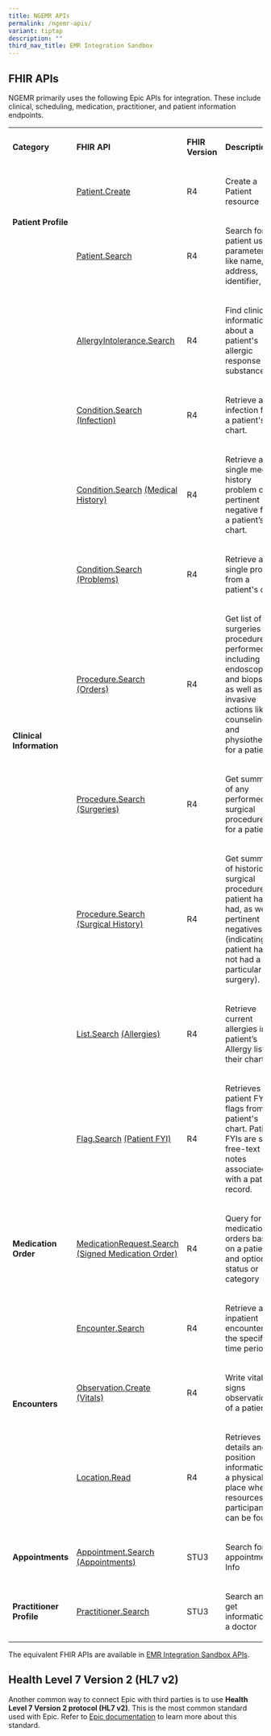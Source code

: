 ```yaml
---
title: NGEMR APIs
permalink: /ngemr-apis/
variant: tiptap
description: ""
third_nav_title: EMR Integration Sandbox
---
```

<h2><strong>FHIR APIs</strong></h2>
<p>NGEMR primarily uses the following Epic APIs for integration. These include
clinical, scheduling, medication, practitioner, and patient information
endpoints.</p>
<table style="minWidth: 100px">
<colgroup>
<col>
<col>
<col>
<col>
</colgroup>
<tbody>
<tr>
<td rowspan="1" colspan="1">
<p><strong>Category</strong>​</p>
</td>
<td rowspan="1" colspan="1">
<p><strong>FHIR API</strong>​</p>
</td>
<td rowspan="1" colspan="1">
<p><strong>FHIR Version</strong>​</p>
</td>
<td rowspan="1" colspan="1">
<p><strong>Description</strong>​</p>
</td>
</tr>
<tr>
<td rowspan="2" colspan="1">
<p><strong>Patient Profile</strong>​</p>
<p>​</p>
</td>
<td rowspan="1" colspan="1">
<p><a href="https://fhir.epic.com/Sandbox?api=930" class="Hyperlink" rel="noreferrer" target="_blank"><u>Patient.Create</u></a>​</p>
</td>
<td rowspan="1" colspan="1">
<p>R4​</p>
</td>
<td rowspan="1" colspan="1">
<p>Create a Patient resource​</p>
</td>
</tr>
<tr>
<td rowspan="1" colspan="1">
<p><a href="https://fhir.epic.com/Specifications?api=932" rel="noopener noreferrer nofollow" target="_blank"><u>Patient.Search</u></a>​</p>
</td>
<td rowspan="1" colspan="1">
<p>R4​</p>
</td>
<td rowspan="1" colspan="1">
<p>Search for a patient using parameters like name, address, identifier,
etc.,​</p>
</td>
</tr>
<tr>
<td rowspan="9" colspan="1">
<p><strong>Clinical Information</strong>​</p>
<p>​</p>
</td>
<td rowspan="1" colspan="1">
<p><a href="https://fhir.epic.com/Specifications?api=947" rel="noopener noreferrer nofollow" target="_blank"><u>AllergyIntolerance.Search</u></a>​</p>
</td>
<td rowspan="1" colspan="1">
<p>R4​</p>
</td>
<td rowspan="1" colspan="1">
<p>Find clinical information about a patient's allergic response to a substance​</p>
</td>
</tr>
<tr>
<td rowspan="1" colspan="1">
<p><a href="https://fhir.epic.com/Specifications?api=10141" rel="noopener noreferrer nofollow" target="_blank"><u>Condition.Search</u></a>
<a href="https://fhir.epic.com/Specifications?api=10141" class="Hyperlink" rel="noreferrer" target="_blank"><u> (Infection)</u>
</a>​</p>
</td>
<td rowspan="1" colspan="1">
<p>R4​</p>
</td>
<td rowspan="1" colspan="1">
<p>Retrieve an infection from a patient's chart.​</p>
</td>
</tr>
<tr>
<td rowspan="1" colspan="1">
<p><a href="https://fhir.epic.com/Specifications?api=10314" rel="noopener noreferrer nofollow" target="_blank"><u>Condition.Search</u></a>
<a href="https://fhir.epic.com/Specifications?api=10314" class="Hyperlink" rel="noreferrer" target="_blank"><u> (Medical History)</u>
</a>​</p>
</td>
<td rowspan="1" colspan="1">
<p>R4​</p>
</td>
<td rowspan="1" colspan="1">
<p>Retrieve a single medical history problem or pertinent negative from a
patient’s chart.​</p>
</td>
</tr>
<tr>
<td rowspan="1" colspan="1">
<p><a href="https://fhir.epic.com/Specifications?api=953" rel="noopener noreferrer nofollow" target="_blank"><u>Condition.Search</u></a>
<a href="https://fhir.epic.com/Specifications?api=953" class="Hyperlink" rel="noreferrer" target="_blank"><u> (Problems)</u>
</a>​</p>
</td>
<td rowspan="1" colspan="1">
<p>R4​</p>
</td>
<td rowspan="1" colspan="1">
<p>Retrieve a single problem from a patient's chart​</p>
</td>
</tr>
<tr>
<td rowspan="1" colspan="1">
<p><a href="https://fhir.epic.com/Specifications?api=976" rel="noopener noreferrer nofollow" target="_blank"><u>Procedure.Search</u></a>
<a href="https://fhir.epic.com/Specifications?api=976" class="Hyperlink" rel="noreferrer" target="_blank"><u> (Orders)</u>
</a>​</p>
</td>
<td rowspan="1" colspan="1">
<p>R4​</p>
</td>
<td rowspan="1" colspan="1">
<p>Get list of surgeries and procedures performed, including endoscopies
and biopsies, as well as less invasive actions like counseling and physiotherapy,
for a patient​</p>
</td>
</tr>
<tr>
<td rowspan="1" colspan="1">
<p><a href="https://fhir.epic.com/Sandbox?api=930" rel="noopener noreferrer nofollow" target="_blank"><u>Procedure.Search</u></a>
<a href="https://fhir.epic.com/Specifications?api=10042" class="Hyperlink" rel="noreferrer" target="_blank"><u> (Surgeries)</u>
</a>​</p>
</td>
<td rowspan="1" colspan="1">
<p>R4​</p>
</td>
<td rowspan="1" colspan="1">
<p>Get summary of any performed surgical procedures for a patient.​</p>
</td>
</tr>
<tr>
<td rowspan="1" colspan="1">
<p><a href="https://fhir.epic.com/Sandbox?api=930" rel="noopener noreferrer nofollow" target="_blank"><u>Procedure.Search</u></a>
<a href="https://fhir.epic.com/Specifications?api=10030" class="Hyperlink" rel="noreferrer" target="_blank"><u> (Surgical History)</u>
</a>​</p>
</td>
<td rowspan="1" colspan="1">
<p>R4​</p>
</td>
<td rowspan="1" colspan="1">
<p>Get summary of historical surgical procedures a patient has had, as well
as pertinent negatives (indicating a patient has not had a particular surgery).​</p>
</td>
</tr>
<tr>
<td rowspan="1" colspan="1">
<p><a href="https://fhir.epic.com/Sandbox?api=930" rel="noopener noreferrer nofollow" target="_blank"><u>List.Search</u></a>
<a href="https://fhir.epic.com/Specifications?api=10147" class="Hyperlink" rel="noreferrer" target="_blank"><u> (Allergies)</u>
</a>​</p>
</td>
<td rowspan="1" colspan="1">
<p>R4​</p>
</td>
<td rowspan="1" colspan="1">
<p>Retrieve current allergies in a patient’s Allergy list in their chart​</p>
</td>
</tr>
<tr>
<td rowspan="1" colspan="1">
<p><a href="https://fhir.epic.com/Sandbox?api=930" rel="noopener noreferrer nofollow" target="_blank"><u>Flag.Search</u></a>
<a href="https://fhir.epic.com/Specifications?api=10166" class="Hyperlink" rel="noreferrer" target="_blank"><u> (Patient FYI)</u>
</a>​</p>
</td>
<td rowspan="1" colspan="1">
<p>R4​</p>
</td>
<td rowspan="1" colspan="1">
<p>Retrieves patient FYI flags from the patient's chart. Patient FYIs are
short, free-text notes associated with a patient record. ​</p>
</td>
</tr>
<tr>
<td rowspan="1" colspan="1">
<p><strong>Medication Order</strong>​</p>
</td>
<td rowspan="1" colspan="1">
<p><a href="https://fhir.epic.com/Specifications?api=997" rel="noopener noreferrer nofollow" target="_blank"><u>MedicationRequest.Search</u></a>
<a href="https://fhir.epic.com/Specifications?api=997" class="Hyperlink" rel="noreferrer" target="_blank"><u> (Signed Medication Order)</u>
</a>​</p>
</td>
<td rowspan="1" colspan="1">
<p>R4​</p>
</td>
<td rowspan="1" colspan="1">
<p>Query for medication orders based on a patient and optionally status or
category​</p>
</td>
</tr>
<tr>
<td rowspan="3" colspan="1">
<p><strong>Encounters</strong>​</p>
<p>​</p>
</td>
<td rowspan="1" colspan="1">
<p><a href="https://fhir.epic.com/Specifications?api=909" rel="noopener noreferrer nofollow" target="_blank"><u>Encounter.Search</u></a>​</p>
</td>
<td rowspan="1" colspan="1">
<p>R4​</p>
</td>
<td rowspan="1" colspan="1">
<p>Retrieve all inpatient encounters in the specified time period​</p>
</td>
</tr>
<tr>
<td rowspan="1" colspan="1">
<p><a href="https://fhir.epic.com/Specifications?api=963" class="Hyperlink" rel="noreferrer" target="_blank"><u>Observation.Create (Vitals)</u></a>​</p>
</td>
<td rowspan="1" colspan="1">
<p>R4​</p>
</td>
<td rowspan="1" colspan="1">
<p>Write vital signs observations of a patient​</p>
</td>
</tr>
<tr>
<td rowspan="1" colspan="1">
<p><a href="https://fhir.epic.com/Specifications?api=928" rel="noopener noreferrer nofollow" target="_blank"><u>Location.Read</u></a>​</p>
</td>
<td rowspan="1" colspan="1">
<p>R4​</p>
</td>
<td rowspan="1" colspan="1">
<p>Retrieves details and position information for a physical place where
resources and participants can be found.​</p>
</td>
</tr>
<tr>
<td rowspan="1" colspan="1">
<p><strong>Appointments</strong>​</p>
</td>
<td rowspan="1" colspan="1">
<p><a href="https://fhir.epic.com/Specifications?api=10189" rel="noopener noreferrer nofollow" target="_blank"><u>Appointment.Search</u></a>
<a href="https://fhir.epic.com/Specifications?api=10189" class="Hyperlink" rel="noreferrer" target="_blank"><u> (Appointments)</u>
</a>​</p>
</td>
<td rowspan="1" colspan="1">
<p>STU3​</p>
</td>
<td rowspan="1" colspan="1">
<p>Search for appointment Info​</p>
</td>
</tr>
<tr>
<td rowspan="1" colspan="1">
<p><strong>Practitioner Profile</strong>​</p>
</td>
<td rowspan="1" colspan="1">
<p><a href="https://fhir.epic.com/Specifications?api=858" rel="noopener noreferrer nofollow" target="_blank"><u>Practitioner.Search</u></a>​</p>
</td>
<td rowspan="1" colspan="1">
<p>STU3​</p>
</td>
<td rowspan="1" colspan="1">
<p>Search and get information of a doctor​</p>
</td>
</tr>
</tbody>
</table>
<p>The equivalent FHIR APIs are available in <a href="https://apidocs.healthx.sg/ngemr" rel="noopener nofollow" target="_blank"><u>EMR Integration Sandbox APIs</u></a>.</p>
<h2>Health Level 7 Version 2 (HL7 v2)</h2>
<p>Another common way to connect Epic with third parties is to use <strong>Health Level 7 Version 2 protocol (HL7 v2)</strong>.
This is the most common standard used with Epic. Refer to <a href="https://open.epic.com/Identity/HL7v2" rel="noopener noreferrer nofollow" target="_blank">Epic documentation</a> to
learn more about this standard.</p>